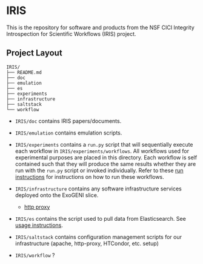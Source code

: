 # IRIS
This is the repository for software and products from the NSF CICI Integrity 
Introspection for Scientific Workflows (IRIS) project.

## Project Layout

```
IRIS/
├── README.md
├── doc
├── emulation
├── es
├── experiments
├── infrastructure
├── saltstack
└── workflow
```
- `IRIS/doc` contains IRIS papers/documents.

- `IRIS/emulation` contains emulation scripts.

- `IRIS/experiments` contains a `run.py` script that will sequentially execute 
    each workflow in `IRIS/experiments/workflows`. All workflows used for
    experimental purposes are placed in this directory. Each workflow is self
    contained such that they will produce the same results whether they are run
    with the `run.py` script or invoked individually. Refer to these
    [run instructions](experiments/README.md) for instructions on how to run these 
    workflows.

- `IRIS/infrastructure` contains any software infrastructure services deployed onto
    the ExoGENI slice. 
  - [http proxy](infrastructure/http-proxy/README.md)

- `IRIS/es` contains the script used to pull data from Elasticsearch. See
    [usage instructions](es/README.md). 

- `IRIS/saltstack` contains configuration management scripts for our 
    infrastructure (apache, http-proxy, HTCondor, etc. setup)

- `IRIS/workflow` ?